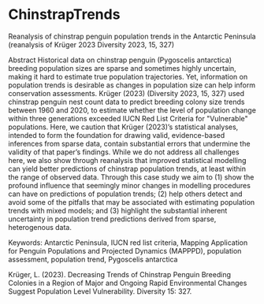 # ChinstrapTrends
Reanalysis of chinstrap penguin population trends in the Antarctic Peninsula (reanalysis of Krüger 2023 Diversity 2023, 15, 327)


Abstract
Historical data on chinstrap penguin (Pygoscelis antarctica) breeding population sizes are sparse and sometimes highly uncertain, making it hard to estimate true population trajectories. Yet, information on population trends is desirable as changes in population size can help inform conservation assessments. Krüger (2023) (Diversity 2023, 15, 327) used chinstrap penguin nest count data to predict breeding colony size trends between 1960 and 2020, to estimate whether the level of population change within three generations exceeded IUCN Red List Criteria for "Vulnerable" populations. Here, we caution that Krüger (2023)’s statistical analyses, intended to form the foundation for drawing valid, evidence-based inferences from sparse data, contain substantial errors that undermine the validity of that paper’s findings. While we do not address all challenges here, we also show through reanalysis that improved statistical modelling can yield better predictions of chinstrap population trends, at least within the range of observed data. Through this case study we aim to (1) show the profound influence that seemingly minor changes in modelling procedures can have on predictions of population trends; (2) help others detect and avoid some of the pitfalls that may be associated with estimating population trends with mixed models; and (3) highlight the substantial inherent uncertainty in population trend predictions derived from sparse, heterogenous data.

Keywords: Antarctic Peninsula, IUCN red list criteria, Mapping Application for Penguin Populations and Projected Dynamics (MAPPPD), population assessment, population trend, Pygoscelis antarctica

Krüger, L. (2023). Decreasing Trends of Chinstrap Penguin Breeding Colonies in a Region of Major and Ongoing Rapid Environmental Changes Suggest Population Level Vulnerability. Diversity 15: 327.
